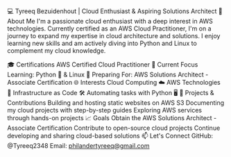 💻 Tyreeq Bezuidenhout | Cloud Enthusiast & Aspiring Solutions Architect
🌟 About Me
I'm a passionate cloud enthusiast with a deep interest in AWS technologies. Currently certified as an AWS Cloud Practitioner, I'm on a journey to expand my expertise in cloud architecture and solutions. I enjoy learning new skills and am actively diving into Python and Linux to complement my cloud knowledge.

🎓 Certifications
AWS Certified Cloud Practitioner
🚀 Current Focus
Learning: Python 🐍 & Linux 🐧
Preparing For: AWS Solutions Architect - Associate Certification
🌐 Interests
Cloud Computing ☁️
AWS Technologies 🚀
Infrastructure as Code 🛠️
Automating tasks with Python 🖥️
🔧 Projects & Contributions
Building and hosting static websites on AWS S3
Documenting my cloud projects with step-by-step guides
Exploring AWS services through hands-on projects
📈 Goals
Obtain the AWS Solutions Architect - Associate Certification
Contribute to open-source cloud projects
Continue developing and sharing cloud-based solutions
📫 Let's Connect
GitHub: @Tyreeq2348
Email: philandertyreeq@gmail.com
